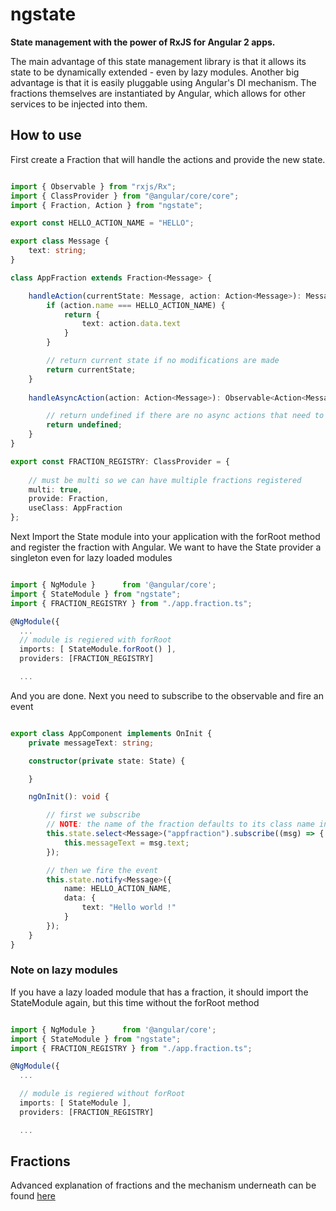 # ngstate

**State management with the power of RxJS for Angular 2 apps.**

The main advantage of this state management library is that it allows its state to be dynamically extended - even by lazy modules. Another big advantage is that it is easily pluggable using Angular's DI mechanism. The fractions themselves are instantiated by Angular, which allows for other services to be injected into them.

## How to use

First create a Fraction that will handle the actions and provide the new state. 

``` typescript

import { Observable } from "rxjs/Rx";
import { ClassProvider } from "@angular/core/core";
import { Fraction, Action } from "ngstate";

export const HELLO_ACTION_NAME = "HELLO";

export class Message {
    text: string;
}

class AppFraction extends Fraction<Message> {

    handleAction(currentState: Message, action: Action<Message>): Message {
        if (action.name === HELLO_ACTION_NAME) {
            return {
                text: action.data.text
            }
        }

        // return current state if no modifications are made
        return currentState;
    }
    
    handleAsyncAction(action: Action<Message>): Observable<Action<Message>> {

        // return undefined if there are no async actions that need to be handled
        return undefined;
    }
}

export const FRACTION_REGISTRY: ClassProvider = {
    
    // must be multi so we can have multiple fractions registered
    multi: true,
    provide: Fraction,
    useClass: AppFraction
};


```

Next Import the State module into your application with the forRoot method and register the fraction with Angular. We want to have the State provider a singleton even for lazy loaded modules

``` typescript

import { NgModule }      from '@angular/core';
import { StateModule } from "ngstate";
import { FRACTION_REGISTRY } from "./app.fraction.ts";

@NgModule({
  ...
  // module is regiered with forRoot
  imports: [ StateModule.forRoot() ],
  providers: [FRACTION_REGISTRY]

  ...
```

And you are done. Next you need to subscribe to the observable and fire an event

``` typescript

export class AppComponent implements OnInit {
    private messageText: string;

    constructor(private state: State) {

    }

    ngOnInit(): void {

        // first we subscribe
        // NOTE: the name of the fraction defaults to its class name in lowercase formatting
        this.state.select<Message>("appfraction").subscribe((msg) => {
            this.messageText = msg.text;
        });

        // then we fire the event
        this.state.notify<Message>({
            name: HELLO_ACTION_NAME,
            data: {
                text: "Hello world !"
            }
        });
    }
}

```

### Note on lazy modules
If you have a lazy loaded module that has a fraction, it should import the StateModule again, but this time without the forRoot method

``` typescript

import { NgModule }      from '@angular/core';
import { StateModule } from "ngstate";
import { FRACTION_REGISTRY } from "./app.fraction.ts";

@NgModule({
  ...

  // module is regiered without forRoot
  imports: [ StateModule ],
  providers: [FRACTION_REGISTRY]

  ...
```

## Fractions
Advanced explanation of fractions and the mechanism underneath can be found [here](https://github.com/Gebov/state/wiki/Fractions)
